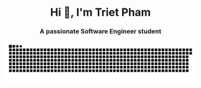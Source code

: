 <h1 align="center">Hi 👋, I'm Triet Pham</h1>
<h3 align="center">A passionate Software Engineer student</h3>
<p align="left">
</p>

![snake gif](https://github.com/hihi-louis/hihi-louis/blob/output/github-snake-dark.svg)
